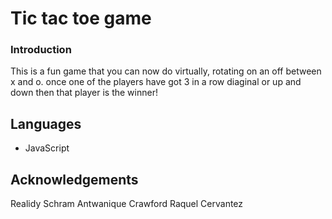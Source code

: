 # Tic tac toe game

### Introduction
This is a fun game that you can now do virtually, rotating on an off between x and o. once one of the players have got 3 in a row diaginal or up and down then that player is the winner! 

## Languages
- JavaScript



## Acknowledgements
Realidy Schram
Antwanique Crawford
Raquel Cervantez
